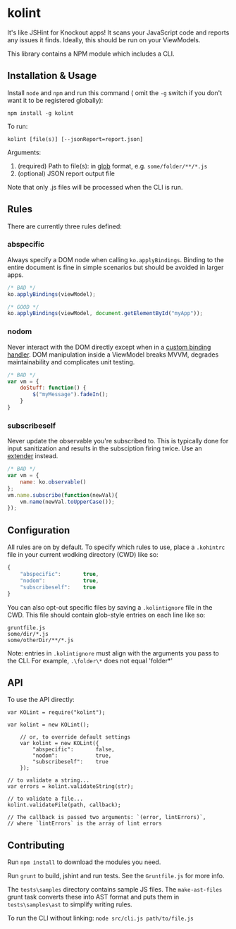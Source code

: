 ﻿kolint
======

It's like JSHint for Knockout apps!  It scans your JavaScript code and reports any issues it finds.  Ideally, this should be run on your ViewModels.

This library contains a NPM module which includes a CLI.

## Installation & Usage

Install `node` and `npm` and run this command ( omit the `-g` switch if you don't want it to be registered globally):

```
npm install -g kolint
```

To run:

```
kolint [file(s)] [--jsonReport=report.json]
```

Arguments:
1. (required) Path to file(s): in [glob](https://github.com/isaacs/node-glob) format, e.g. `some/folder/**/*.js`
2. (optional) JSON report output file

Note that only .js files will be processed when the CLI is run.

## Rules

There are currently three rules defined:

### abspecific

Always specify a DOM node when calling `ko.applyBindings`.  Binding to the entire document is fine in simple scenarios but should be avoided in larger apps.

```javascript
/* BAD */
ko.applyBindings(viewModel);

/* GOOD */
ko.applyBindings(viewModel, document.getElementById("myApp"));
```

### nodom

Never interact with the DOM directly except when in a [custom binding handler](http://knockoutjs.com/documentation/custom-bindings.html).  DOM manipulation inside a ViewModel breaks MVVM, degrades maintainability and complicates unit testing.

```javascript
/* BAD */
var vm = {
    doStuff: function() {
        $("myMessage").fadeIn();
    }
}
```

### subscribeself

Never update the observable you're subscribed to.  This is typically done for input sanitization and results in the subsciption firing twice.  Use an [extender](http://knockoutjs.com/documentation/extenders.html) instead.  

```javascript
/* BAD */
var vm = {
    name: ko.observable()
};
vm.name.subscribe(function(newVal){
    vm.name(newVal.toUpperCase());
});
```

## Configuration

All rules are on by default. To specify which rules to use, place a `.kohintrc` file in your current wodking directory (CWD) like so:

```javascript
{
    "abspecific":       true,
    "nodom":            true,
    "subscribeself":    true
}
```

You can also opt-out specific files by saving a `.kolintignore` file in the CWD.  This file should contain glob-style entries on each line like so:

```
gruntfile.js
some/dir/*.js
some/otherDir/**/*.js
```

Note: entries in `.kolintignore` must align with the arguments you pass to the CLI.  For example, `.\folder\*` does not equal 'folder\*' 

## API 

To use the API directly:

```
var KOLint = require("kolint");

var kolint = new KOLint();

    // or, to override default settings
    var kolint = new KOLint({
        "abspecific":       false,
        "nodom":            true,
        "subscribeself":    true
    });

// to validate a string...
var errors = kolint.validateString(str);

// to validate a file...
kolint.validateFile(path, callback); 

// The callback is passed two arguments: `(error, lintErrors)`, 
// where `lintErrors` is the array of lint errors
```

## Contributing

Run `npm install` to download the modules you need.

Run `grunt` to build, jshint and run tests.  See the `Gruntfile.js` for more info.

The `tests\samples` directory contains sample JS files.  The `make-ast-files` grunt task converts these into AST format and puts them in `tests\samples\ast` to simplify writing rules.

To run the CLI without linking: `node src/cli.js path/to/file.js`